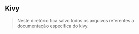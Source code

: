 ## Kivy

>Neste diretório fica salvo todos os arquivos referentes a documentação especifica do kivy.